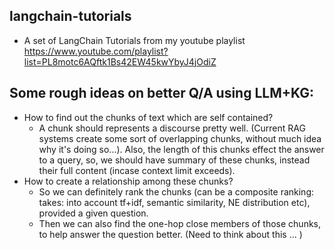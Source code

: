 ## langchain-tutorials
- A set of LangChain Tutorials from my youtube playlist https://www.youtube.com/playlist?list=PL8motc6AQftk1Bs42EW45kwYbyJ4jOdiZ

## Some rough ideas on better Q/A using LLM+KG:
- How to find out the chunks of text which are self contained? 
  - A chunk should represents a discourse
  pretty well. (Current RAG systems create some sort of overlapping chunks, without 
  much idea why it's doing so...). Also, the length of this chunks effect the answer to a 
  query, so, we should have summary of these chunks, instead their full content (incase
  context limit exceeds).
- How to create a relationship among these chunks? 
  - So we can definitely rank the chunks (can be a composite ranking: takes: into account tf+idf, semantic
  similarity, NE distribution etc), provided a given question.
  - Then we can also find the one-hop close members of those chunks, to help answer 
  the question better. (Need to think about this ... )